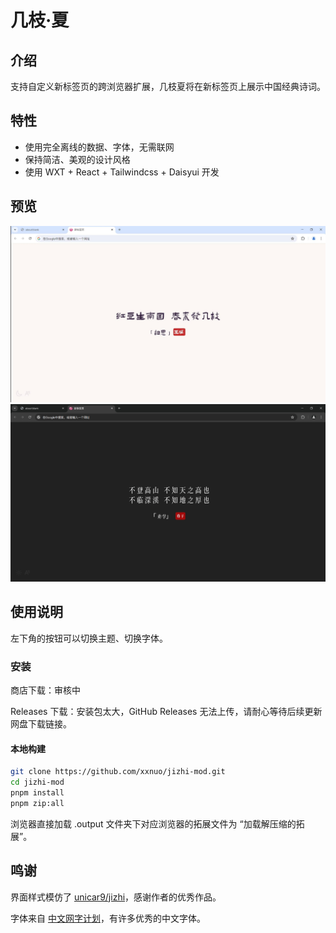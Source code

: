 # 几枝·夏

## 介绍

支持自定义新标签页的跨浏览器扩展，几枝夏将在新标签页上展示中国经典诗词。

## 特性

- 使用完全离线的数据、字体，无需联网
- 保持简洁、美观的设计风格
- 使用 WXT + React + Tailwindcss + Daisyui 开发

## 预览

![LightTheme](preview/light.png)
![DarkTheme](preview/dark.png)

## 使用说明

左下角的按钮可以切换主题、切换字体。

### 安装

商店下载：审核中

Releases 下载：安装包太大，GitHub Releases 无法上传，请耐心等待后续更新网盘下载链接。

#### 本地构建

```sh
git clone https://github.com/xxnuo/jizhi-mod.git
cd jizhi-mod
pnpm install
pnpm zip:all
```

浏览器直接加载 .output 文件夹下对应浏览器的拓展文件为 “加载解压缩的拓展”。

## 鸣谢

界面样式模仿了 [unicar9/jizhi](https://github.com/unicar9/jizhi)，感谢作者的优秀作品。

字体来自 [中文网字计划](https://chinese-font.netlify.app/)，有许多优秀的中文字体。
